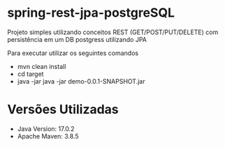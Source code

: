 # spring-rest-jpa-postgreSQL
Projeto simples utilizando conceitos REST (GET/POST/PUT/DELETE) com persistência em um DB postgress utilizando JPA

Para executar utilizar os seguintes comandos
- mvn clean install
- cd target
- java -jar java -jar demo-0.0.1-SNAPSHOT.jar

# Versões Utilizadas
- Java Version: 17.0.2
- Apache Maven: 3.8.5
